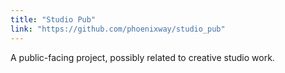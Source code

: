 ```yaml
---
title: "Studio Pub"
link: "https://github.com/phoenixway/studio_pub"
---
```

A public-facing project, possibly related to creative studio work.
